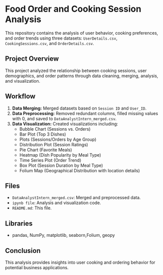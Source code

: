 # Food Order and Cooking Session Analysis

This repository contains the analysis of user behavior, cooking preferences, and order trends using three datasets: `UserDetails.csv`, `CookingSessions.csv`, and `OrderDetails.csv`.

## Project Overview

This project analyzed the relationship between cooking sessions, user demographics, and order patterns through data cleaning, merging, analysis, and visualization.

## Workflow

1.  **Data Merging:** Merged datasets based on `Session ID` and `User_ID`.
2.  **Data Preprocessing:** Removed redundant columns, filled missing values with 0, and saved to `DataAnalystIntern_merged.csv`.
3.  **Data Visualization:** Created visualizations including:
    *   Bubble Chart (Sessions vs. Orders)
    *   Bar Plot (Top 3 Dishes)
    *   Plots (Sessions/Orders by Age Group)
    *   Distribution Plot (Session Ratings)
    *   Pie Chart (Favorite Meals)
    *   Heatmap (Dish Popularity by Meal Type)
    *   Time Series Plot (Order Trend)
    *   Box Plot (Session Duration by Meal Type)
    *   Folium Map (Geographical Distribution with location details)

## Files

*   `DataAnalystIntern_merged.csv`: Merged and preprocessed data.
*   `ipynb file`: Analysis and visualization code.
*   `README.md`: This file.

## Libraries

*   pandas, NumPy, matplotlib, seaborn,Folium, geopy

## Conclusion

This analysis provides insights into user cooking and ordering behavior for potential business applications.

